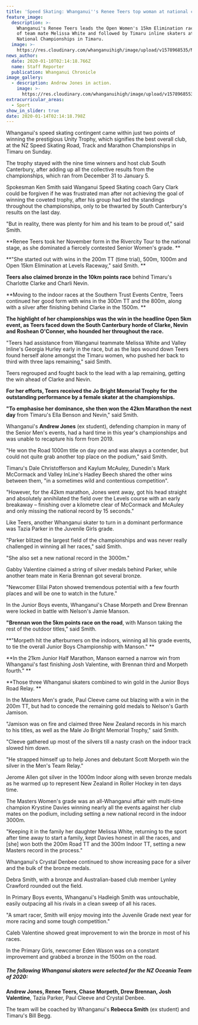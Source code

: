 ```yaml
---
title: 'Speed Skating: Whanganui''s Renee Teers top woman at national championships '
feature_image:
  description: >-
    Whanganui's Renee Teers leads the Open Women's 15km Elimination race, ahead
    of team mate Melissa White and followed by Timaru inline skaters at the NZ
    National Championships in Timaru.
  image: >-
    https://res.cloudinary.com/whanganuihigh/image/upload/v1578968535/News/Renee_Teers._chron_10.1.20.jpg
news_author:
  date: 2020-01-10T02:14:18.766Z
  name: Staff Reporter
  publication: Whanganui Chronicle
image_gallery:
  - description: Andrew Jones in action.
    image: >-
      https://res.cloudinary.com/whanganuihigh/image/upload/v1578968553/News/andrew_Jones_ex._Chron_10.1.20.jpg
extracurricular_areas:
  - Sport
show_in_slider: true
date: 2020-01-14T02:14:18.798Z
---
```

Whanganui's speed skating contingent came within just two points of winning the prestigious Unity Trophy, which signifies the best overall club, at the NZ Speed Skating Road, Track and Marathon Championships in Timaru on Sunday.

The trophy stayed with the nine time winners and host club South Canterbury, after adding up all the collective results from the championships, which ran from December 31 to January 5.

Spokesman Ken Smith said Wanganui Speed Skating coach Gary Clark could be forgiven if he was frustrated man after not achieving the goal of winning the coveted trophy, after his group had led the standings throughout the championships, only to be thwarted by South Canterbury's results on the last day.

"But in reality, there was plenty for him and his team to be proud of," said Smith.

**Renee Teers took her November form in the Rivercity Tour to the national stage, as she dominated a fiercely contested Senior Women's grade.**

**"She started out with wins in the 200m TT (time trial), 500m, 1000m and Open 15km Elimination at Levels Raceway," said Smith.**

**Teers also claimed bronze in the 10km points race** behind Timaru's Charlotte Clarke and Charli Nevin.

**Moving to the indoor races at the Southern Trust Events Centre, Teers continued her good form with wins in the 300m TT and the 800m, along with a silver after finishing behind Clarke in the 1500m.**

**The highlight of her championships was the win in the headline Open 5km event, as Teers faced down the South Canterbury horde of Clarke, Nevin and Roshean O'Conner, who hounded her throughout the race.**

"Teers had assistance from Wanganui teammate Melissa White and Valley Inline's Georgia Hurley early in the race, but as the laps wound down Teers found herself alone amongst the Timaru women, who pushed her back to third with three laps remaining," said Smith.

Teers regrouped and fought back to the lead with a lap remaining, getting the win ahead of Clarke and Nevin.

**For her efforts, Teers received the Jo Bright Memorial Trophy for the outstanding performance by a female skater at the championships.**

**"To emphasise her dominance, she then won the 42km Marathon the next day** from Timaru's Ella Benson and Nevin," said Smith.

Whanganui's **Andrew Jones** (ex student), defending champion in many of the Senior Men's events, had a hard time in this year's championships and was unable to recapture his form from 2019.

"He won the Road 1000m title on day one and was always a contender, but could not quite grab another top place on the podium," said Smith.

Timaru's Dale Christofferson and Kaylum McAuley, Dunedin's Mark McCormack and Valley InLine's Hadley Beech shared the other wins between them, "in a sometimes wild and contentious competition".

"However, for the 42km marathon, Jones went away, got his head straight and absolutely annihilated the field over the Levels course with an early breakaway – finishing over a kilometre clear of McCormack and McAuley and only missing the national record by 15 seconds."

Like Teers, another Whanganui skater to turn in a dominant performance was Tazia Parker in the Juvenile Girls grade.

"Parker blitzed the largest field of the championships and was never really challenged in winning all her races," said Smith.

"She also set a new national record in the 3000m."

Gabby Valentine claimed a string of silver medals behind Parker, while another team mate in Keria Brennan got several bronze.

"Newcomer Elilai Paton showed tremendous potential with a few fourth places and will be one to watch in the future."

In the Junior Boys events, Whanganui's Chase Morpeth and Drew Brennan were locked in battle with Nelson's Jamie Manson.

**"Brennan won the 5km points race on the road**, with Manson taking the rest of the outdoor titles," said Smith.

**"Morpeth hit the afterburners on the indoors, winning all his grade events, to tie the overall Junior Boys Championship with Manson."**

**In the 21km Junior Half Marathon, Manson earned a narrow win from Whanganui's fast finishing Josh Valentine, with Brennan third and Morpeth fourth."**

**Those three Whanganui skaters combined to win gold in the Junior Boys Road Relay.**

In the Masters Men's grade, Paul Cleeve came out blazing with a win in the 200m TT, but had to concede the remaining gold medals to Nelson's Garth Jamison.

"Jamison was on fire and claimed three New Zealand records in his march to his titles, as well as the Male Jo Bright Memorial Trophy," said Smith.

"Cleeve gathered up most of the silvers till a nasty crash on the indoor track slowed him down.

"He strapped himself up to help Jones and debutant Scott Morpeth win the silver in the Men's Team Relay."

Jerome Allen got silver in the 1000m Indoor along with seven bronze medals as he warmed up to represent New Zealand in Roller Hockey in ten days time.

The Masters Women's grade was an all-Whanganui affair with multi-time champion Krystine Davies winning nearly all the events against her club mates on the podium, including setting a new national record in the indoor 3000m.

"Keeping it in the family her daughter Melissa White, returning to the sport after time away to start a family, kept Davies honest in all the races, and [she] won both the 200m Road TT and the 300m Indoor TT, setting a new Masters record in the process."

Whanganui's Crystal Denbee continued to show increasing pace for a silver and the bulk of the bronze medals.

Debra Smith, with a bronze and Australian-based club member Lynley Crawford rounded out the field.

In Primary Boys events, Whanganui's Hadleigh Smith was untouchable, easily outpacing all his rivals in a clean sweep of all his races.

"A smart racer, Smith will enjoy moving into the Juvenile Grade next year for more racing and some tough competition."

Caleb Valentine showed great improvement to win the bronze in most of his races.

In the Primary Girls, newcomer Eden Wason was on a constant improvement and grabbed a bronze in the 1500m on the road.

##### The following Whanganui skaters were selected for the NZ Oceania Team of 2020:

**Andrew Jones, Renee Teers, Chase Morpeth, Drew Brennan, Josh Valentine**, Tazia Parker, Paul Cleeve and Crystal Denbee.

The team will be coached by Whanganui's **Rebecca Smith** (ex student) and Timaru's Bill Begg.
